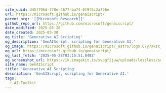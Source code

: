 ```yaml
---
site_uuid: d45f796d-778e-4677-ba74-0f9f5c2a796e
url: https://microsoft.github.io/genaiscript/
parent_org: '[[Microsoft Research]]'
github_repo_url: https://github.com/microsoft/genaiscript/
date_modified: 2025-05-28
date_created: 2025-03-30
og_title: 'Generative AI Scripting'
og_description: 'GenAIScript, scripting for Generative AI.'
og_image: https://microsoft.github.io/genaiscript/_astro/logo.C7y7Xksc_19DKCs.svg
og_url: https://microsoft.github.io/genaiscript/
og_last_fetch: '2025-05-28T03:15:51.848Z'
og_screenshot_url: https://ik.imagekit.io/xvpgfijuw/uploads/lossless/screenshots/20250528_GenAI_Script_og_screenshot.jpeg
site_name: GenAIScript
title: 'Generative AI Scripting'
description: 'GenAIScript, scripting for Generative AI.'
tags:
  - AI-Toolkit
---
```


